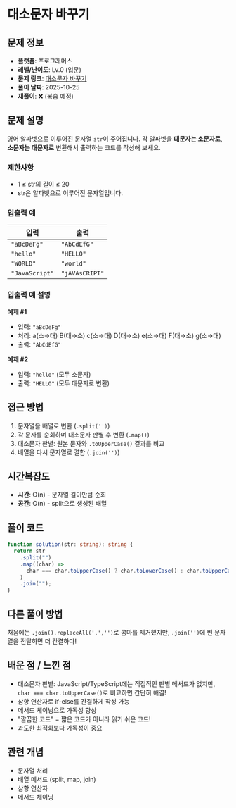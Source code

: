 # 대소문자 바꾸기

## 문제 정보

- **플랫폼**: 프로그래머스
- **레벨/난이도**: Lv.0 (입문)
- **문제 링크**: [대소문자 바꾸기](https://school.programmers.co.kr/learn/courses/30/lessons/181949)
- **풀이 날짜**: 2025-10-25
- **재풀이**: ❌ (복습 예정)

## 문제 설명

영어 알파벳으로 이루어진 문자열 `str`이 주어집니다.
각 알파벳을 **대문자는 소문자로**, **소문자는 대문자로** 변환해서 출력하는 코드를 작성해 보세요.

### 제한사항

- 1 ≤ str의 길이 ≤ 20
- str은 알파벳으로 이루어진 문자열입니다.

### 입출력 예

| 입력           | 출력           |
| -------------- | -------------- |
| `"aBcDeFg"`    | `"AbCdEfG"`    |
| `"hello"`      | `"HELLO"`      |
| `"WORLD"`      | `"world"`      |
| `"JavaScript"` | `"jAVAsCRIPT"` |

### 입출력 예 설명

**예제 #1**

- 입력: `"aBcDeFg"`
- 처리: a(소→대) B(대→소) c(소→대) D(대→소) e(소→대) F(대→소) g(소→대)
- 출력: `"AbCdEfG"`

**예제 #2**

- 입력: `"hello"` (모두 소문자)
- 출력: `"HELLO"` (모두 대문자로 변환)

## 접근 방법

1. 문자열을 배열로 변환 (`.split('')`)
2. 각 문자를 순회하며 대소문자 판별 후 변환 (`.map()`)
3. 대소문자 판별: 원본 문자와 `.toUpperCase()` 결과를 비교
4. 배열을 다시 문자열로 결합 (`.join('')`)

## 시간복잡도

- **시간**: O(n) - 문자열 길이만큼 순회
- **공간**: O(n) - split으로 생성된 배열

## 풀이 코드

```typescript
function solution(str: string): string {
  return str
    .split("")
    .map((char) =>
      char === char.toUpperCase() ? char.toLowerCase() : char.toUpperCase()
    )
    .join("");
}
```

## 다른 풀이 방법

처음에는 `.join().replaceAll(',','')`로 콤마를 제거했지만, `.join('')`에 빈 문자열을 전달하면 더 간결하다!

## 배운 점 / 느낀 점

- 대소문자 판별: JavaScript/TypeScript에는 직접적인 판별 메서드가 없지만, `char === char.toUpperCase()`로 비교하면 간단히 해결!
- 삼항 연산자로 if-else를 간결하게 작성 가능
- 메서드 체이닝으로 가독성 향상
- "깔끔한 코드" = 짧은 코드가 아니라 읽기 쉬운 코드!
- 과도한 최적화보다 가독성이 중요

## 관련 개념

- 문자열 처리
- 배열 메서드 (split, map, join)
- 삼항 연산자
- 메서드 체이닝
